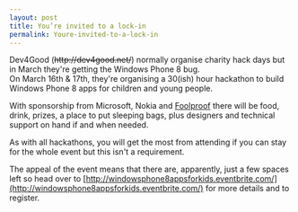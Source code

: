 ```yaml
---
layout: post
title: You’re invited to a lock-in
permalink: Youre-invited-to-a-lock-in
---
```


Dev4Good (~~http&#58;&#47;&#47;dev4good.net/~~) normally organise charity hack days but in March they're getting the Windows Phone 8 bug.  
On March 16th & 17th, they're organising a 30(ish) hour hackathon to build Windows Phone 8 apps for children and young people.

With sponsorship from Microsoft, Nokia and [Foolproof](http://www.foolproof.co.uk/) there will be food, drink, prizes, a place to put sleeping bags, plus designers and technical support on hand if and when needed.

As with all hackathons, you will get the most from attending if you can stay for the whole event but this isn't a requirement.

The appeal of the event means that there are, apparently, just a few spaces left so head over to [http://windowsphone8appsforkids.eventbrite.com/](http://windowsphone8appsforkids.eventbrite.com/) for more details and to register.
